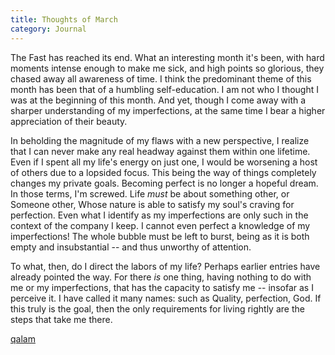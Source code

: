 ```yaml
---
title: Thoughts of March
category: Journal
---
```


The Fast has reached its end.  What an interesting month it's been, with
hard moments intense enough to make me sick, and high points so
glorious, they chased away all awareness of time.  I think the
predominant theme of this month has been that of a humbling
self-education.  I am not who I thought I was at the beginning of this
month.  And yet, though I come away with a sharper understanding of my
imperfections, at the same time I bear a higher appreciation of their
beauty.

In beholding the magnitude of my flaws with a new perspective, I realize
that I can never make any real headway against them within one lifetime.
Even if I spent all my life's energy on just one, I would be worsening a
host of others due to a lopsided focus.  This being the way of things
completely changes my private goals.  Becoming perfect is no longer a
hopeful dream.  In those terms, I'm screwed.  Life *must* be about
something other, or Someone other, Whose nature is able to satisfy my
soul's craving for perfection.  Even what I identify as my imperfections
are only such in the context of the company I keep.  I cannot even
perfect a knowledge of my imperfections!  The whole bubble must be left
to burst, being as it is both empty and insubstantial -- and thus
unworthy of attention.

To what, then, do I direct the labors of my life?  Perhaps earlier
entries have already pointed the way.  For there *is* one thing, having
nothing to do with me or my imperfections, that has the capacity to
satisfy me -- insofar as I perceive it.  I have called it many names:
such as Quality, perfection, God.  If this truly is the goal, then the
only requirements for living rightly are the steps that take me there.

[qalam](qalam)



